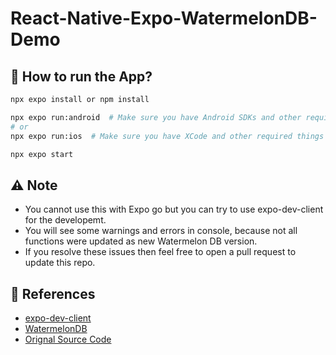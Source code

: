 # React-Native-Expo-WatermelonDB-Demo

## 🚀 How to run the App?

```bash
npx expo install or npm install

npx expo run:android  # Make sure you have Android SDKs and other required things installed for Android
# or
npx expo run:ios  # Make sure you have XCode and other required things installed for iOS

npx expo start
```

## ⚠ Note

-   You cannot use this with Expo go but you can try to use expo-dev-client for the developemt.
-   You will see some warnings and errors in console, because not all functions were updated as new Watermelon DB version.
-   If you resolve these issues then feel free to open a pull request to update this repo.

## 📖 References

-   [expo-dev-client ](https://docs.expo.dev/eas-update/expo-dev-client/)
-   [WatermelonDB](https://watermelondb.dev/)
-   [Orignal Source Code](https://github.com/dilipsuthar97/RNWatermelonDB-demo)
